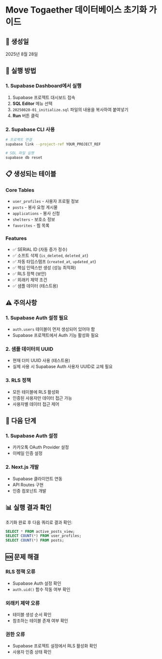 # Move Togaether 데이터베이스 초기화 가이드

## 📅 생성일
2025년 8월 28일

## 🚀 실행 방법

### 1. Supabase Dashboard에서 실행
1. Supabase 프로젝트 대시보드 접속
2. **SQL Editor** 메뉴 선택
3. `20250828-01_initialize.sql` 파일의 내용을 복사하여 붙여넣기
4. **Run** 버튼 클릭

### 2. Supabase CLI 사용
```bash
# 프로젝트 연결
supabase link --project-ref YOUR_PROJECT_REF

# SQL 파일 실행
supabase db reset
```

## 📋 생성되는 테이블

### **Core Tables**
- `user_profiles` - 사용자 프로필 정보
- `posts` - 봉사 요청 게시물
- `applications` - 봉사 신청
- `shelters` - 보호소 정보
- `favorites` - 찜 목록

### **Features**
- ✅ SERIAL ID (자동 증가 정수)
- ✅ 소프트 삭제 (`is_deleted`, `deleted_at`)
- ✅ 자동 타임스탬프 (`created_at`, `updated_at`)
- ✅ 핵심 인덱스만 생성 (성능 최적화)
- ✅ RLS 정책 (보안)
- ✅ 외래키 제약 조건
- ✅ 샘플 데이터 (테스트용)

## ⚠️ 주의사항

### **1. Supabase Auth 설정 필요**
- `auth.users` 테이블이 먼저 생성되어 있어야 함
- Supabase 프로젝트에서 Auth 기능 활성화 필요

### **2. 샘플 데이터의 UUID**
- 현재 더미 UUID 사용 (테스트용)
- 실제 사용 시 Supabase Auth 사용자 UUID로 교체 필요

### **3. RLS 정책**
- 모든 테이블에 RLS 활성화
- 인증된 사용자만 데이터 접근 가능
- 사용자별 데이터 접근 제어

## 🔧 다음 단계

### **1. Supabase Auth 설정**
- 카카오톡 OAuth Provider 설정
- 이메일 인증 설정

### **2. Next.js 개발**
- Supabase 클라이언트 연동
- API Routes 구현
- 인증 컴포넌트 개발

## 📊 실행 결과 확인

초기화 완료 후 다음 쿼리로 결과 확인:
```sql
SELECT * FROM active_posts_view;
SELECT COUNT(*) FROM user_profiles;
SELECT COUNT(*) FROM posts;
```

## 🆘 문제 해결

### **RLS 정책 오류**
- Supabase Auth 설정 확인
- `auth.uid()` 함수 작동 여부 확인

### **외래키 제약 오류**
- 테이블 생성 순서 확인
- 참조하는 테이블 존재 여부 확인

### **권한 오류**
- Supabase 프로젝트 설정에서 RLS 활성화 확인
- 사용자 인증 상태 확인

